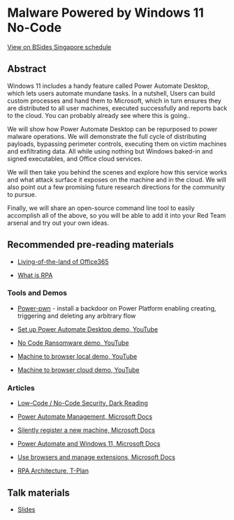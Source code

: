 # Malware Powered by Windows 11 No-Code

[View on BSides Singapore schedule](https://bsidessg.org/schedule/malware-powered-by-windows-11-no-code/)

## Abstract

Windows 11 includes a handy feature called Power Automate Desktop, which lets users automate mundane tasks. In a nutshell, Users can build custom processes and hand them to Microsoft, which in turn ensures they are distributed to all user machines, executed successfully and reports back to the cloud. You can probably already see where this is going..

We will show how Power Automate Desktop can be repurposed to power malware operations. We will demonstrate the full cycle of distributing payloads, bypassing perimeter controls, executing them on victim machines and exfiltrating data. All while using nothing but Windows baked-in and signed executables, and Office cloud services.

We will then take you behind the scenes and explore how this service works and what attack surface it exposes on the machine and in the cloud. We will also point out a few promising future research directions for the community to pursue.

Finally, we will share an open-source command line tool to easily accomplish all of the above, so you will be able to add it into your Red Team arsenal and try out your own ideas.

## Recommended pre-reading materials

- [Living-of-the-land of Office365](https://www.vectra.ai/blogpost/o365-security-powerautomate-is-the-new-powershell)

- [What is RPA](https://powerautomate.microsoft.com/en-us/what-is-rpa/)

### Tools and Demos

- [Power-pwn](https://github.com/mbrg/power-pwn) - install a backdoor on Power Platform enabling creating, triggering and deleting any arbitrary flow 

- [Set up Power Automate Desktop demo, YouTube](https://youtu.be/Kik9oXu_-bI)
 
- [No Code Ransomware demo, YouTube](https://youtu.be/YDull-krSJI)

- [Machine to browser local demo, YouTube](https://youtu.be/lY_RzV-4BdI)

- [Machine to browser cloud demo, YouTube](https://youtu.be/zlF7np18oGI)

### Articles

- [Low-Code / No-Code Security, Dark Reading](https://www.darkreading.com/author/michael-bargury)

- [Power Automate Management, Microsoft Docs](https://docs.microsoft.com/en-us/connectors/flowmanagement/)

- [Silently register a new machine, Microsoft Docs](https://docs.microsoft.com/en-us/power-automate/desktop-flows/machines-silent-registration#silently-register-a-new-machine)
 
- [Power Automate and Windows 11, Microsoft Docs](https://powerautomate.microsoft.com/en-us/power-automate-and-windows-11/)

- [Use browsers and manage extensions, Microsoft Docs](https://docs.microsoft.com/en-in/power-automate/desktop-flows/using-browsers)

- [RPA Architecture, T-Plan](https://www.t-plan.com/rpa-architecture/)

## Talk materials

- [Slides](/2022-09-22_BSides_Singapore/Malware_Powered_by_Windows_11_No_Code/Michael_Bargury_Malware_Powered_by_Windows_11_No_Code.pdf)
